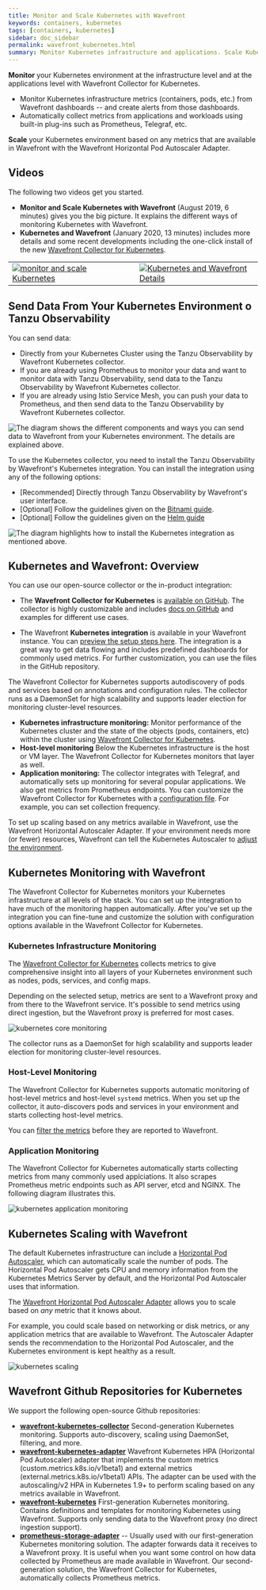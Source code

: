 ```yaml
---
title: Monitor and Scale Kubernetes with Wavefront
keywords: containers, kubernetes
tags: [containers, kubernetes]
sidebar: doc_sidebar
permalink: wavefront_kubernetes.html
summary: Monitor Kubernetes infrastructure and applications. Scale Kubernetes workloads based on metrics in Wavefront.
---
```

**Monitor** your Kubernetes environment at the infrastructure level and at the applications level with Wavefront Collector for Kubernetes.

* Monitor Kubernetes infrastructure metrics (containers, pods, etc.) from Wavefront dashboards -- and create alerts from those dashboards.
* Automatically collect metrics from applications and workloads using built-in plug-ins such as Prometheus, Telegraf, etc.

**Scale** your Kubernetes environment based on any metrics that are available in Wavefront with the Wavefront Horizontal Pod Autoscaler Adapter.


## Videos

The following two videos get you started.
* **Monitor and Scale Kubernetes with Wavefront** (August 2019, 6 minutes) gives you the big picture. It explains the different ways of monitoring Kubernetes with Wavefront.
* **Kubernetes and Wavefront** (January 2020, 13 minutes) includes more details and some recent developments including the one-click install of the new [Wavefront Collector for Kubernetes](https://github.com/wavefrontHQ/wavefront-collector-for-kubernetes).

<table style="width: 100%;">
<tbody>
<tr><td width="51%"><a href="https://youtu.be/nZnbdNHFNyU"><img src="/images/v_kubernetes_pierre_2.png" alt="monitor and scale Kubernetes"/></a></td>
<td width="49%"><a href="https://youtu.be/jbmUKPSIguQ"><img src="/images/v_kubernetes_lightboard.png" alt="Kubernetes and Wavefront Details"/></a></td>
</tr>
</tbody>
</table>


## Send Data From Your Kubernetes Environment o Tanzu Observability 

You can send data:
* Directly from your Kubernetes Cluster using the Tanzu Observability by Wavefront Kubernetes collector.
* If you are already using Prometheus to monitor your data and want to monitor data with Tanzu Observability, send data to the Tanzu Observability by Wavefront Kubernetes collector.
* If you are already using Istio Service Mesh, you can push your data to Prometheus, and then send data to the Tanzu Observability by Wavefront Kubernetes collector.

![The diagram shows the different components and ways you can send data to Wavefront from your Kubernetes environment. The details are explained above.](images/kubernetes_overview_diagram.png)

To use the Kubernetes collector, you need to install the Tanzu Observability by Wavefront's Kubernetes integration. You can install the integration using any of the following options:
* [Recommended] Directly through Tanzu Observability by Wavefront's user interface.
* [Optional] Follow the guidelines given on the [Bitnami guide](https://bitnami.com/stack/wavefront/helm).
* [Optional] Follow the guidelines given on the [Helm guide](https://artifacthub.io/packages/helm/wavefront/wavefront)

![The diagram highlights how to install the Kubernetes integration as mentioned above.](images/kubernetes_overview_ways_to_install_integration.png)














## Kubernetes and Wavefront: Overview

You can use our open-source collector or the in-product integration:
* The **Wavefront Collector for Kubernetes** is [available on GitHub](https://github.com/wavefrontHQ/wavefront-kubernetes-collector). The collector is highly customizable and includes [docs on GitHub](https://github.com/wavefrontHQ/wavefront-kubernetes-collector/tree/master/docs) and examples for different use cases.

* The Wavefront **Kubernetes integration** is available in your Wavefront instance. You can [preview the setup steps here](kubernetes.html). The integration is a great way to get data flowing and includes predefined dashboards for commonly used metrics. For further customization, you can use the files in the GitHub repository.

The Wavefront Collector for Kubernetes supports autodiscovery of pods and services based on annotations and configuration rules. The collector runs as a DaemonSet for high scalability and supports leader election for monitoring cluster-level resources.

* **Kubernetes infrastructure monitoring:** Monitor performance of the Kubernetes cluster and the state of the objects (pods, containers, etc) within the cluster using [Wavefront Collector for Kubernetes](https://github.com/wavefrontHQ/wavefront-kubernetes-collector).
* **Host-level monitoring** Below the Kubernetes infrastructure is the host or VM layer. The Wavefront Collector for Kubernetes monitors that layer as well.
* **Application monitoring:** The collector integrates with Telegraf, and automatically sets up monitoring for several popular applications. We also get metrics from Prometheus endpoints. You can customize the Wavefront Collector for Kubernetes with a [configuration file](https://github.com/wavefrontHQ/wavefront-kubernetes-collector/blob/master/docs/configuration.md). For example, you can set collection frequency.

To set up scaling based on any metrics available in Wavefront, use the Wavefront Horizontal Autoscaler Adapter. If your environment needs more (or fewer) resources, Wavefront can tell the Kubernetes Autoscaler to [adjust the environment](https://github.com/wavefrontHQ/wavefront-kubernetes-adapter).

## Kubernetes Monitoring with Wavefront

The Wavefront Collector for Kubernetes monitors your Kubernetes infrastructure at all levels of the stack. You can set up the integration to have much of the monitoring happen automatically. After you've set up the integration you can fine-tune and customize the solution with configuration options available in the Wavefront Collector for Kubernetes.

### Kubernetes Infrastructure Monitoring

The [Wavefront Collector for Kubernetes](https://github.com/wavefrontHQ/wavefront-kubernetes-collector)
collects metrics to give comprehensive insight into all layers of your Kubernetes environment such as nodes, pods, services, and config maps.

Depending on the selected setup, metrics are sent to a Wavefront proxy and from there to the Wavefront service. It's possible to send metrics using direct ingestion, but the Wavefront proxy is preferred for most cases.

![kubernetes core monitoring](/images/kubernetes_core.png)

The collector runs as a DaemonSet for high scalability and supports leader election for monitoring cluster-level resources.

### Host-Level Monitoring

The Wavefront Collector for Kubernetes supports automatic monitoring of host-level metrics and host-level `systemd` metrics. When you set up the collector, it auto-discovers pods and services  in your environment and starts collecting host-level metrics.

You can [filter the metrics](https://github.com/wavefrontHQ/wavefront-kubernetes-collector/blob/master/docs/filtering.md) before they are reported to Wavefront.

### Application Monitoring

The Wavefront Collector for Kubernetes automatically starts collecting metrics from many commonly used applciations. It also scrapes Prometheus metric endpoints such as API server, etcd and NGINX. The following diagram illustrates this.

![kubernetes application monitoring](/images/kubernetes_apps.png)

## Kubernetes Scaling with Wavefront

The default Kubernetes infrastructure can include a [Horizontal Pod Autoscaler](https://kubernetes.io/docs/tasks/run-application/horizontal-pod-autoscale/), which can automatically scale the number of pods. The Horizontal Pod Autoscaler gets CPU and memory information from the Kubernetes Metrics Server by default, and the Horizontal Pod Autoscaler uses that information.

The [Wavefront Horizontal Pod Autoscaler Adapter](https://www.github.com/wavefrontHQ/wavefront-kubernetes-adapter) allows you to scale based on *any* metric that it knows about.

For example, you could scale based on networking or disk metrics, or any application metrics that are available to Wavefront. The Autoscaler Adapter sends the recommendation to the Horizontal Pod Autoscaler, and the Kubernetes environment is kept healthy as a result.

![kubernetes scaling](/images/kubernetes_scaling.png)


## Wavefront Github Repositories for Kubernetes

We support the following open-source Github repositories:

-  **[wavefront-kubernetes-collector](https://github.com/wavefrontHQ/wavefront-kubernetes-collector)** Second-generation Kubernetes monitoring. Supports auto-discovery, scaling using DaemonSet, filtering, and more.
- **[wavefront-kubernetes-adapter](https://github.com/wavefrontHQ/wavefront-kubernetes-adapter)** Wavefront Kubernetes HPA (Horizontal Pod Autoscaler) adapter that implements the custom metrics (custom.metrics.k8s.io/v1beta1) and external metrics (external.metrics.k8s.io/v1beta1) APIs. The adapter can be used with the autoscaling/v2 HPA in Kubernetes 1.9+ to perform scaling based on any metrics available in Wavefront.
- **[wavefront-kubernetes](https://github.com/wavefrontHQ/wavefront-kubernetes)** First-generation Kubernetes monitoring. Contains definitions and templates for monitoring Kubernetes using Wavefront. Supports only sending data to the Wavefront proxy (no direct ingestion support).
- **[prometheus-storage-adapter](https://github.com/wavefrontHQ/prometheus-storage-adapter)** -- Usually used with our first-generation Kubernetes monitoring solution. The adapter forwards data it receives to a Wavefront proxy. It is useful when you want some control on how data collected by Prometheus are made available in  Wavefront. Our second-generation solution, the Wavefront Collector for Kubernetes, automatically collects Prometheus metrics.
